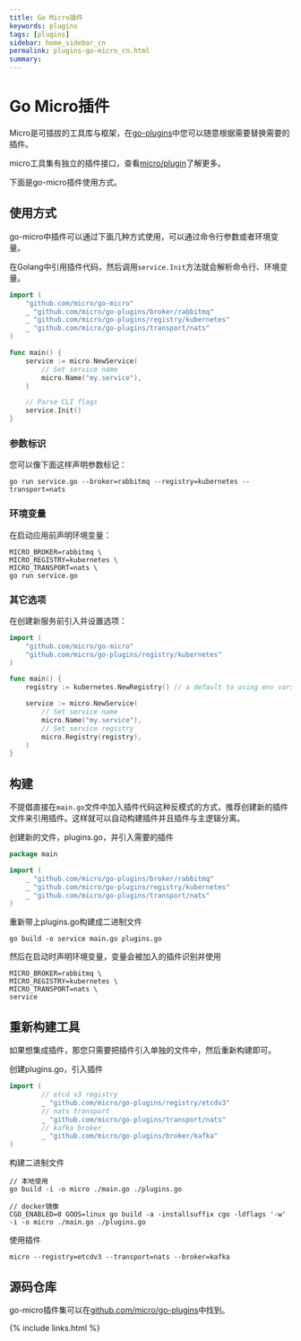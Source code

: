 ```yaml
---
title: Go Micro插件
keywords: plugins
tags: [plugins]
sidebar: home_sidebar_cn
permalink: plugins-go-micro_cn.html
summary: 
---
```


# Go Micro插件

Micro是可插拔的工具库与框架，在[go-plugins](https://github.com/micro/go-plugins)中您可以随意根据需要替换需要的插件。

micro工具集有独立的插件接口，查看[micro/plugin](https://github.com/micro/micro/tree/master/plugin)了解更多。

下面是go-micro插件使用方式。

## 使用方式

go-micro中插件可以通过下面几种方式使用，可以通过命令行参数或者环境变量。

在Golang中引用插件代码，然后调用`service.Init`方法就会解析命令行、环境变量。

```go
import (
	"github.com/micro/go-micro"
	_ "github.com/micro/go-plugins/broker/rabbitmq"
	_ "github.com/micro/go-plugins/registry/kubernetes"
	_ "github.com/micro/go-plugins/transport/nats"
)

func main() {
	service := micro.NewService(
		// Set service name
		micro.Name("my.service"),
	)

	// Parse CLI flags
	service.Init()
}
```

### 参数标识

您可以像下面这样声明参数标记：

```shell
go run service.go --broker=rabbitmq --registry=kubernetes --transport=nats
```

### 环境变量

在启动应用前声明环境变量：

```
MICRO_BROKER=rabbitmq \
MICRO_REGISTRY=kubernetes \ 
MICRO_TRANSPORT=nats \ 
go run service.go
```

### 其它选项

在创建新服务前引入并设置选项：

```go
import (
	"github.com/micro/go-micro"
	"github.com/micro/go-plugins/registry/kubernetes"
)

func main() {
	registry := kubernetes.NewRegistry() // a default to using env vars for master API

	service := micro.NewService(
		// Set service name
		micro.Name("my.service"),
		// Set service registry
		micro.Registry(registry),
	)
}
```

## 构建

不提倡直接在`main.go`文件中加入插件代码这种反模式的方式，推荐创建新的插件文件来引用插件。这样就可以自动构建插件并且插件与主逻辑分离。

创建新的文件，plugins.go，并引入需要的插件

```go
package main

import (
	_ "github.com/micro/go-plugins/broker/rabbitmq"
	_ "github.com/micro/go-plugins/registry/kubernetes"
	_ "github.com/micro/go-plugins/transport/nats"
)
```

重新带上plugins.go构建成二进制文件

```shell
go build -o service main.go plugins.go
```

然后在启动时声明环境变量，变量会被加入的插件识别并使用

```shell
MICRO_BROKER=rabbitmq \
MICRO_REGISTRY=kubernetes \
MICRO_TRANSPORT=nats \
service
```

## 重新构建工具

如果想集成插件，那您只需要把插件引入单独的文件中，然后重新构建即可。

创建plugins.go，引入插件

```go
import (
        // etcd v3 registry
        _ "github.com/micro/go-plugins/registry/etcdv3"
        // nats transport
        _ "github.com/micro/go-plugins/transport/nats"
        // kafka broker
        _ "github.com/micro/go-plugins/broker/kafka"
)
```

构建二进制文件

```shell
// 本地使用
go build -i -o micro ./main.go ./plugins.go

// docker镜像
CGO_ENABLED=0 GOOS=linux go build -a -installsuffix cgo -ldflags '-w' -i -o micro ./main.go ./plugins.go
```

使用插件

```shell
micro --registry=etcdv3 --transport=nats --broker=kafka
```

## 源码仓库

go-micro插件集可以在[github.com/micro/go-plugins](https://github.com/micro/go-plugins)中找到。

{% include links.html %}
